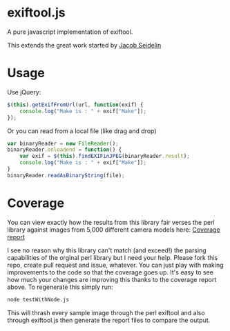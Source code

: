 exiftool.js
===========

A pure javascript implementation of exiftool.

This extends the great work started by [Jacob Seidelin](http://www.nihilogic.dk/labs/exifjquery/)


Usage
=====

Use jQuery:

```js
$(this).getExifFromUrl(url, function(exif) {
    console.log("Make is : " + exif["Make"]);
});

```

Or you can read from a local file (like drag and drop)

```js
var binaryReader = new FileReader();
binaryReader.onloadend = function() {
    var exif = $(this).findEXIFinJPEG(binaryReader.result);
    console.log("Make is : " + exif["Make"]);
}
binaryReader.readAsBinaryString(file);

```


Coverage
========

You can view exactly how the results from this library fair verses the perl library against images from 5,000 different camera models here:
[Coverage report](http://mattburns.github.io/exiftool.js/report/)

I see no reason why this library can't match (and exceed!) the parsing capabilities of the orginal perl library but I need your help. Please fork this repo, create pull request and issue, whatever. You can just play with making improvements to the code so that the coverage goes up. It's easy to see how much your changes are improving this thanks to the coverage report above. To regenerate this simply run:

```sh
node testWithNode.js
```

This will thrash every sample image through the perl exiftool and also through exiftool.js then generate the report files to compare the output.
